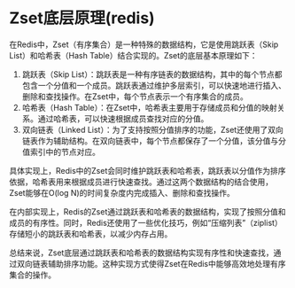 # Zset底层原理(redis)

在Redis中，Zset（有序集合）是一种特殊的数据结构，它是使用跳跃表（Skip List）和哈希表（Hash Table）结合实现的。Zset的底层基本原理如下：

1. 跳跃表（Skip List）：跳跃表是一种有序链表的数据结构，其中的每个节点都包含一个分值和一个成员。跳跃表通过维护多层索引，可以快速地进行插入、删除和查找操作。在Zset中，每个节点表示一个有序集合的成员。
2. 哈希表（Hash Table）：在Zset中，哈希表主要用于存储成员和分值的映射关系。通过哈希表，可以快速根据成员查找对应的分值。
3. 双向链表（Linked List）：为了支持按照分值排序的功能，Zset还使用了双向链表作为辅助结构。在双向链表中，每个节点都保存了一个分值，该分值与分值索引中的节点对应。

具体实现上，Redis中的Zset会同时维护跳跃表和哈希表，跳跃表以分值作为排序依据，哈希表用来根据成员进行快速查找。通过这两个数据结构的结合使用，Zset能够在O(log N)的时间复杂度内完成插入、删除和查找操作。

在内部实现上，Redis的Zset通过跳跃表和哈希表的数据结构，实现了按照分值和成员的有序性。同时，Redis还使用了一些优化技巧，例如“压缩列表”（ziplist）存储短小的跳跃表和哈希表，以减少内存占用。

总结来说，Zset底层通过跳跃表和哈希表的数据结构实现有序性和快速查找，通过双向链表辅助排序功能。这种实现方式使得Zset在Redis中能够高效地处理有序集合的操作。